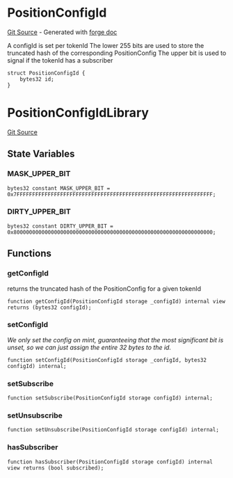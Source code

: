 # PositionConfigId
[Git Source](https://github.com/uniswap/v4-periphery/blob/ea2bf2e1ba6863bb809fc2ff791744f308c4a26d/src/libraries/PositionConfigId.sol) - Generated with [forge doc](https://book.getfoundry.sh/reference/forge/forge-doc)

A configId is set per tokenId
The lower 255 bits are used to store the truncated hash of the corresponding PositionConfig
The upper bit is used to signal if the tokenId has a subscriber


```solidity
struct PositionConfigId {
    bytes32 id;
}
```

# PositionConfigIdLibrary
[Git Source](https://github.com/uniswap/v4-periphery/blob/ea2bf2e1ba6863bb809fc2ff791744f308c4a26d/src/libraries/PositionConfigId.sol)


## State Variables
### MASK_UPPER_BIT

```solidity
bytes32 constant MASK_UPPER_BIT = 0x7FFFFFFFFFFFFFFFFFFFFFFFFFFFFFFFFFFFFFFFFFFFFFFFFFFFFFFFFFFFFFFF;
```


### DIRTY_UPPER_BIT

```solidity
bytes32 constant DIRTY_UPPER_BIT = 0x8000000000000000000000000000000000000000000000000000000000000000;
```


## Functions
### getConfigId

returns the truncated hash of the PositionConfig for a given tokenId


```solidity
function getConfigId(PositionConfigId storage _configId) internal view returns (bytes32 configId);
```

### setConfigId

*We only set the config on mint, guaranteeing that the most significant bit is unset, so we can just assign the entire 32 bytes to the id.*


```solidity
function setConfigId(PositionConfigId storage _configId, bytes32 configId) internal;
```

### setSubscribe


```solidity
function setSubscribe(PositionConfigId storage configId) internal;
```

### setUnsubscribe


```solidity
function setUnsubscribe(PositionConfigId storage configId) internal;
```

### hasSubscriber


```solidity
function hasSubscriber(PositionConfigId storage configId) internal view returns (bool subscribed);
```

